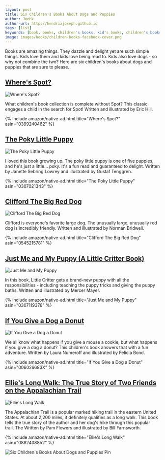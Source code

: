 ```yaml
---
layout: post
title: Six Children's Books About Dogs and Puppies
author: JoeHx
author-url: http://hendrixjoseph.github.io
tags: [list]
keywords: [book, books, children's books, kid's books, children's books about dogs, children's books about puppies, kid's books about dogs, kid's books about puppies]
image: images/books/children-books-facebook-cover.png
---
```


Books are amazing things. They dazzle and delight yet are such simple things. Kids love them and kids love being read to. Kids also love dogs - so why not combine the two? Here are six children's books about dogs and puppies that are sure to please.

## [Where's Spot?](https://www.amazon.com/Wheres-Spot-Eric-Hill/dp/0399240462/?tag=puppy-post-list-20)

![Where's Spot?](/images/books/wheres-spot.jpg)

What children's book collection is complete without Spot? This classic engages a child in the search for Spot! Written and illustrated by Eric Hill.

{% include amazon/native-ad.html title="Where's Spot?" asin="0399240462" %}

## [The Poky Little Puppy](https://www.amazon.com/Poky-Little-Puppy-Golden-Classic/dp/0307021343/?tag=puppy-post-list-20)

![The Poky Little Puppy](/images/books/the-poky-little-puppy.jpg)

I loved this book growing up. The poky little puppy is one of five puppies, and he's just a little... poky. It's a fun read and guaranteed to delight. Written by Janette Sebring Lowrey and illustrated by Gustaf Tenggren.

{% include amazon/native-ad.html title="The Poky Little Puppy" asin="0307021343" %}

## [Clifford The Big Red Dog](https://www.amazon.com/Clifford-Big-Red-Dog-8x8/dp/0545215781/?tag=puppy-post-list-20)

![Clifford The Big Red Dog](/images/books/clifford-the-big-red-dog.jpg)

Clifford is everyone's favorite large dog. The unusually large, unusually red dog is incredibly friendly. Written and illustrated by Norman Bridwell.

{% include amazon/native-ad.html title="Clifford The Big Red Dog" asin="0545215781" %}

## [Just Me and My Puppy (A Little Critter Book)](https://www.amazon.com/Just-Puppy-Little-Critter-Book/dp/0307119378/?tag=puppy-post-list-20)

![Just Me and My Puppy](/images/books/just-me-and-my-puppy.jpg)

In this book, Little Critter gets a brand-new puppy with all the responsibilities - including teaching the puppy tricks and giving the puppy baths. Written and illustrated by Mercer Mayer.

{% include amazon/native-ad.html title="Just Me and My Puppy" asin="0307119378" %}

## [If You Give a Dog a Donut](https://www.amazon.com/If-You-Give-Dog-Donut/dp/006026683X/?tag=puppy-post-list-20)

![If You Give a Dog a Donut](/images/books/if-you-give-a-dog-a-donut.jpg)

We all know what happens if you give a mouse a cookie, but what happens if you give a dog a donut? This children's book answers that with a fun adventure. Written by Laura Numeroff and illustrated by Felicia Bond.

{% include amazon/native-ad.html title="If You Give a Dog a Donut" asin="006026683X" %}

## [Ellie's Long Walk: The True Story of Two Friends on the Appalachian Trail](https://www.amazon.com/Ellies-Long-Walk-Friends-Appalachian/dp/0882408852/?tag=puppy-post-list-20)

![Ellie's Long Walk](/images/books/ellies-long-walk.jpg)

The Appalachian Trail is a popular marked hiking trail in the eastern United States. At about 2,200 miles, it definitely qualifies as a long walk. This book tells the true story of the author and her dog's hike through this popular trail. The Written by Pam Flowers and illustrated by Bill Farnsworth.

{% include amazon/native-ad.html title="Ellie's Long Walk" asin="0882408852" %}

![Six Children's Books About Dogs and Puppies Pin](/images/books/children-books-pinterest.png)
